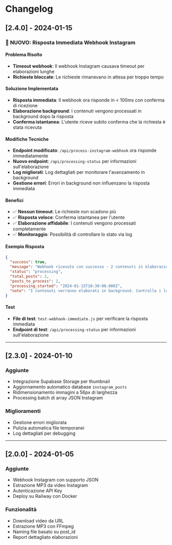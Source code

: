 # Changelog

## [2.4.0] - 2024-01-15

### 🚀 **NUOVO: Risposta Immediata Webhook Instagram**

#### Problema Risolto
- **Timeout webhook**: Il webhook Instagram causava timeout per elaborazioni lunghe
- **Richieste bloccate**: Le richieste rimanevano in attesa per troppo tempo

#### Soluzione Implementata
- **Risposta immediata**: Il webhook ora risponde in < 100ms con conferma di ricezione
- **Elaborazione background**: I contenuti vengono processati in background dopo la risposta
- **Conferma istantanea**: L'utente riceve subito conferma che la richiesta è stata ricevuta

#### Modifiche Tecniche
- **Endpoint modificato**: `/api/process-instagram-webhook` ora risponde immediatamente
- **Nuovo endpoint**: `/api/processing-status` per informazioni sull'elaborazione
- **Log migliorati**: Log dettagliati per monitorare l'avanzamento in background
- **Gestione errori**: Errori in background non influenzano la risposta immediata

#### Benefici
- ✅ **Nessun timeout**: Le richieste non scadono più
- ✅ **Risposta veloce**: Conferma istantanea per l'utente
- ✅ **Elaborazione affidabile**: I contenuti vengono processati completamente
- ✅ **Monitoraggio**: Possibilità di controllare lo stato via log

#### Esempio Risposta
```json
{
  "success": true,
  "message": "Webhook ricevuto con successo - 2 contenuti in elaborazione",
  "status": "processing",
  "total_posts": 2,
  "posts_to_process": 2,
  "processing_started": "2024-01-15T10:30:00.000Z",
  "note": "I contenuti verranno elaborati in background. Controlla i log per lo stato di avanzamento."
}
```

#### Test
- **File di test**: `test-webhook-immediate.js` per verificare la risposta immediata
- **Endpoint di test**: `/api/processing-status` per informazioni sull'elaborazione

---

## [2.3.0] - 2024-01-10

### Aggiunte
- Integrazione Supabase Storage per thumbnail
- Aggiornamento automatico database `instagram_posts`
- Ridimensionamento immagini a 56px di larghezza
- Processing batch di array JSON Instagram

### Miglioramenti
- Gestione errori migliorata
- Pulizia automatica file temporanei
- Log dettagliati per debugging

---

## [2.0.0] - 2024-01-05

### Aggiunte
- Webhook Instagram con supporto JSON
- Estrazione MP3 da video Instagram
- Autenticazione API Key
- Deploy su Railway con Docker

### Funzionalità
- Download video da URL
- Estrazione MP3 con FFmpeg
- Naming file basato su post_id
- Report dettagliato elaborazioni 